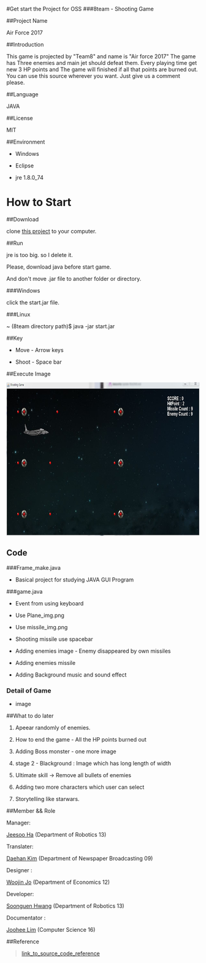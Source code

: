 #Get start the Project for OSS
###8team - Shooting Game


##Project Name

Air Force 2017



##Introduction

This game is projected by "Team8" and name is "Air force 2017"
The game has Three enemies and main jet should defeat them.
Every playing time get new 3 HP points and The game will finished if all that points are burned out.
You can use this source wherever you want. Just give us a comment please.
 

##Language

JAVA



##License

MIT



##Environment

* Windows

* Eclipse

* jre 1.8.0_74



# How to Start 

##Download

clone [this project](https://github.com/JeesooHa/8team.git) to your computer.



##Run

jre is too big. so I delete it.


Please, download java before start game.


And don't move .jar file to another folder or directory.


###Windows

click the start.jar file.


###Linux

~ (8team directory path)$ java -jar start.jar 




##Key

* Move - Arrow keys

* Shoot - Space bar

##Execute Image

<img src ="https://github.com/JeesooHa/8team/blob/master/execute%20image.JPG" height = "400">


## Code
###Frame_make.java

* Basical project for studying JAVA GUI Program


###game.java

* Event from using keyboard
 
* Use Plane_img.png 

* Use missile_img.png

* Shooting missile use spacebar 

* Adding enemies image - Enemy disappeared by own missiles

* Adding enemies missile

* Adding Background music and sound effect


### Detail of Game

* image



##What to do later

1. Apeear randomly of enemies.

2. How to end the game - All the HP points burned out

3. Adding Boss monster - one more image  

4. stage 2 - Blackground : Image which has long length of width 

5. Ultimate skill -> Remove all bullets of enemies 

6. Adding two more characters which user can select 

7. Storytelling like starwars.





##Member && Role

Manager:

[Jeesoo Ha](https://jeesooha.github.io/) (Department of Robotics 13)

Translater:

[Daehan Kim](http://KimDaehan.github.io) (Department of Newspaper Broadcasting 09)

Designer :

[Woojin Jo](https://woojin-jo.github.io/) (Department of Economics 12)

Developer:

[Soonguen Hwang](http://zoowx321.github.io/) (Department of Robotics 13)

Documentator : 

[Joohee Lim](http://jssngg.github.io) (Computer Science 16)









##Reference
>[link_to_source_code_reference](http://blog.naver.com/dosem321/40170781167#)
